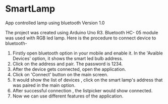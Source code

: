 # SmartLamp
App controlled lamp using bluetooth Version 1.0

The project was created using Arduino Uno R3. Bluetooth HC- 05 module was used with RGB led lamp.
Here is the procedure to connect device to bluetooth-
1. Firstly open bluetooth option in your mobile and enable it. In the 'Avaible Devices' option, it shows the smart led bulb address.
2. Click on the address and pair. The password is 1234.
3. After the device gets connected, open the application.
4. Click on 'Connect' button on the main screen.
5. It would show the list of devices , click on the smart lamp's address that was paired in the main option.
6. After successful connection , the listpicker would show connected.
7. Now we can use different features of the application.
